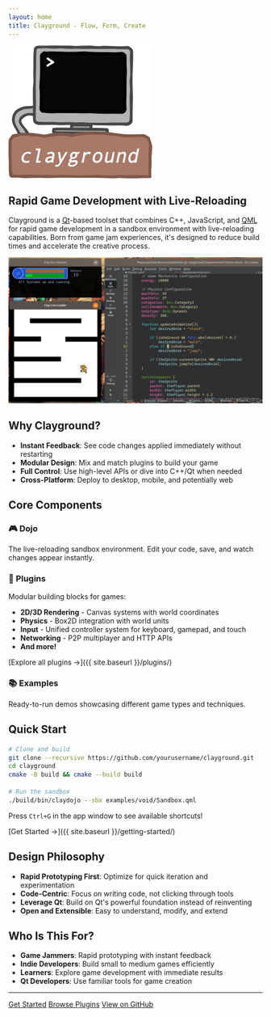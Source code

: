 ```yaml
---
layout: home
title: Clayground - Flow, Form, Create
---
```


![clayground](assets/images/clayground_logo.png)

## Rapid Game Development with Live-Reloading

Clayground is a [Qt](https://www.qt.io)-based toolset that combines C++, JavaScript, and [QML](https://doc.qt.io/qt-6/qtqml-index.html) for rapid game development in a sandbox environment with live-reloading capabilities. Born from game jam experiences, it's designed to reduce build times and accelerate the creative process.

![Platformer Screenshot](assets/images/screenshot_platformer.png)

## Why Clayground?

- **Instant Feedback**: See code changes applied immediately without restarting
- **Modular Design**: Mix and match plugins to build your game
- **Full Control**: Use high-level APIs or dive into C++/Qt when needed
- **Cross-Platform**: Deploy to desktop, mobile, and potentially web

## Core Components

### 🎮 Dojo
The live-reloading sandbox environment. Edit your code, save, and watch changes appear instantly.

### 🧩 Plugins
Modular building blocks for games:
- **2D/3D Rendering** - Canvas systems with world coordinates
- **Physics** - Box2D integration with world units
- **Input** - Unified controller system for keyboard, gamepad, and touch
- **Networking** - P2P multiplayer and HTTP APIs
- **And more!**

[Explore all plugins →]({{ site.baseurl }}/plugins/)

### 📚 Examples
Ready-to-run demos showcasing different game types and techniques.

## Quick Start

```bash
# Clone and build
git clone --recursive https://github.com/yourusername/clayground.git
cd clayground
cmake -B build && cmake --build build

# Run the sandbox
./build/bin/claydojo --sbx examples/void/Sandbox.qml
```

Press `Ctrl+G` in the app window to see available shortcuts!

[Get Started →]({{ site.baseurl }}/getting-started/)

## Design Philosophy

- **Rapid Prototyping First**: Optimize for quick iteration and experimentation
- **Code-Centric**: Focus on writing code, not clicking through tools
- **Leverage Qt**: Build on Qt's powerful foundation instead of reinventing
- **Open and Extensible**: Easy to understand, modify, and extend

## Who Is This For?

- **Game Jammers**: Rapid prototyping with instant feedback
- **Indie Developers**: Build small to medium games efficiently  
- **Learners**: Explore game development with immediate results
- **Qt Developers**: Use familiar tools for game creation

---

<div class="cta-buttons">
  <a href="{{ site.baseurl }}/getting-started/" class="btn btn-primary">Get Started</a>
  <a href="{{ site.baseurl }}/plugins/" class="btn btn-secondary">Browse Plugins</a>
  <a href="https://github.com/mistergc/clayground" class="btn btn-outline">View on GitHub</a>
</div>